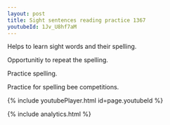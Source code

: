 ```yaml
---
layout: post
title: Sight sentences reading practice 1367
youtubeId: 1Jv_U8hf7aM
---
```

 
 
Helps to learn sight words and their spelling.

Opportunitiy to repeat the spelling. 

Practice spelling. 
 
Practice for spelling bee competitions. 
 
{% include youtubePlayer.html id=page.youtubeId %}
 
 
{% include analytics.html %}